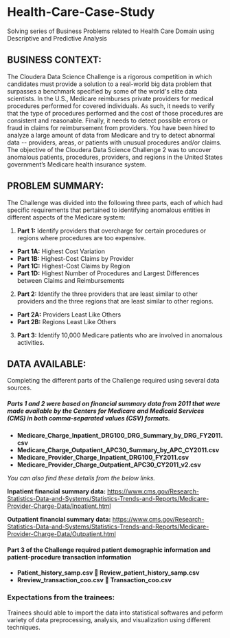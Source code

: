 # Health-Care-Case-Study
Solving series of Business Problems related to Health Care Domain using Descriptive and Predictive Analysis

## BUSINESS CONTEXT:
  The Cloudera Data Science Challenge is a rigorous competition in which candidates must provide a solution to a real-world big data problem that surpasses a benchmark specified by some of the world's elite data scientists.
 In the U.S., Medicare reimburses private providers for medical procedures performed for covered individuals. As such, it needs to verify that the type of procedures performed and the cost of those procedures are consistent and reasonable. Finally, it needs to detect possible errors or fraud in claims for reimbursement from providers. You have been hired to analyze a large amount of data from Medicare and try to detect abnormal data -- providers, areas, or patients with unusual procedures and/or claims.
 The objective of the Cloudera Data Science Challenge 2 was to uncover anomalous patients, procedures, providers, and regions in the United States government’s Medicare health insurance system.
  
## PROBLEM SUMMARY:
  The Challenge was divided into the following three parts, each of which had specific requirements that pertained to identifying anomalous entities in different aspects of the Medicare system:
1. **Part 1:** Identify providers that overcharge for certain procedures or regions where procedures are too expensive.
- **Part 1A:** Highest Cost Variation
- **Part 1B:** Highest-Cost Claims by Provider
- **Part 1C:** Highest-Cost Claims by Region
- **Part 1D:** Highest Number of Procedures and Largest Differences between Claims and Reimbursements
2. **Part 2:** Identify the three providers that are least similar to other providers and the three regions that are least similar to other regions.
- **Part 2A:** Providers Least Like Others
- **Part 2B:** Regions Least Like Others
3. **Part 3:** Identify 10,000 Medicare patients who are involved in anomalous activities.

## DATA AVAILABLE:
  Completing the different parts of the Challenge required using several data sources.
##### Parts 1 and 2 were based on financial summary data from 2011 that were made available by the Centers for Medicare and Medicaid Services (CMS) in both comma-separated values (CSV) formats.

* **Medicare_Charge_Inpatient_DRG100_DRG_Summary_by_DRG_FY2011.csv**
* **Medicare_Charge_Outpatient_APC30_Summary_by_APC_CY2011.csv**
* **Medicare_Provider_Charge_Inpatient_DRG100_FY2011.csv**
* **Medicare_Provider_Charge_Outpatient_APC30_CY2011_v2.csv**

*You can also find these details from the below links.* 

**Inpatient financial summary data:**
 https://www.cms.gov/Research-Statistics-Data-and-Systems/Statistics-Trends-and-Reports/Medicare-Provider-Charge-Data/Inpatient.html
 
**Outpatient financial summary data:**
https://www.cms.gov/Research-Statistics-Data-and-Systems/Statistics-Trends-and-Reports/Medicare-Provider-Charge-Data/Outpatient.html

#### Part 3 of the Challenge required patient demographic information and patient-procedure transaction information
 
* **Patient_history_samp.csv  Review_patient_history_samp.csv**
* **Rreview_transaction_coo.csv  Transaction_coo.csv**

### Expectations from the trainees:
  Trainees should able to import the data into statistical softwares and peform variety of data preprocessing, analysis, and visualization using different techniques.
